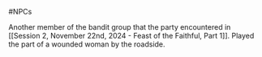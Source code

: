 #NPCs 

Another member of the bandit group that the party encountered in [[Session 2, November 22nd, 2024 - Feast of the Faithful, Part 1]]. Played the part of a wounded woman by the roadside.